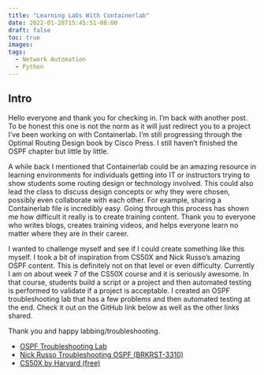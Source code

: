 ```yaml
---
title: "Learning Labs With Containerlab"
date: 2022-01-28T15:45:51-08:00
draft: false
toc: true
images:
tags:
  - Network Automation
  - Python
---
```


## Intro

Hello everyone and thank you for checking in. I’m back with another post. To be honest this one is not the norm as it will just redirect you to a project I’ve been working on with Containerlab. I’m still progressing through the Optimal Routing Design book by Cisco Press. I still haven’t finished the OSPF chapter but little by little.

A while back I mentioned that Containerlab could be an amazing resource in learning environments for individuals getting into IT or instructors trying to show students some routing design or technology involved. This could also lead the class to discuss design concepts or why they were chosen, possibly even collaborate with each other. For example, sharing a Containerlab file is incredibly easy. Going through this process has shown me how difficult it really is to create training content. Thank you to everyone who writes blogs, creates training videos, and helps everyone learn no matter where they are in their career.

I wanted to challenge myself and see if I could create something like this myself. I took a bit of inspiration from CS50X and Nick Russo’s amazing OSPF content. This is definitely not on that level or even difficulty. Currently I am on about week 7 of the CS50X course and it is seriously awesome. In that course, students build a script or a project and then automated testing is performed to validate if a project is acceptable. I created an OSPF troubleshooting lab that has a few problems and then automated testing at the end. Check it out on the GitHub link below as well as the other links shared.

Thank you and happy labbing/troubleshooting.

- [OSPF Troubleshooting Lab](https://github.com/JulioPDX/learning_labs/tree/main/labs/ospf_tshoot/arista)
- [Nick Russo Troubleshooting OSPF (BRKRST-3310)](https://github.com/nickrusso42518/ospf_brkrst3310)
- [CS50X by Harvard (free)](https://cs50.harvard.edu/x/2022/)
